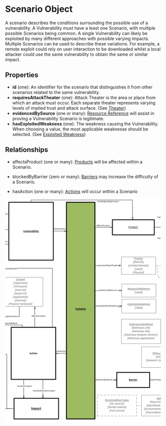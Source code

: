 # Scenario Object

A scenario describes the conditions surrounding the possible use of a vulnerability. A Vulnerability must have a least one Scenario, with multiple possible Scenarios being common. A single Vulnerability can likely be exploited by many different approaches with possible varying impacts. Multiple Scenarios can be used to describe these variations. For example, a remote exploit could rely on user interaction to be downloaded whilst a local attacker could use the same vulnerability to obtain the same or similar impact.

## Properties
- **id** (one): An identifier for the scenario that distinguishes it from other scenarios related to the same vulnerability.
- **requiresAttackTheater** (one): Attack Theater is the area or place from which an attack must occur. Each separate theater represents varying levels of implied trust and attack surface. (See [Theater](../values/theater.md))
- **evidencedBySource** (one or many):  [Resource Reference](../values/resource-reference.md) will assist in proving a Vulnerability Scenario is legitimate. 
- **hasExploitedWeakness** (one): The weakness causing the Vulnerability. When choosing a value, the most applicable weaknesse should be selected. (See [Exploited Weakness](../values/exploited-weakness.md))


## Relationships

* affectsProduct (one or many): [Products](product.md) will be affected within a Scenario.

* blockedByBarrier (zero or many): [Barriers](barrier.md) may increase the difficulty of a Scenario.

* hasAction (one or many): [Actions](action.md) will occur within a Scenario

![Scenario Graph](../figures/graphsnippets/ScenarioSnippet.png "Scenario Graph")